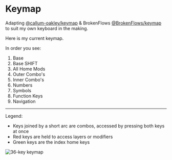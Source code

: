 # Keymap

Adapting [@callum-oakley/keymap](https://github.com/callum-oakley/keymap) & BrokenFlows [@BrokenFlows/keymap](https://github.com/BrokenFlows/keymap) to suit my own keyboard in the making.

Here is my current keymap.

In order you see:

1. Base
2. Base SHIFT
3. All Home Mods
4. Outer Combo's
5. Inner Combo's
6. Numbers
7. Symbols
8. Function Keys
9. Navigation

---

Legend:

- Keys joined by a short arc are combos, accessed by pressing both keys at once
- Red keys are held to access layers or modifiers
- Green keys are the index home keys

![36-key keymap](keys_36/keymap-36.svg)
